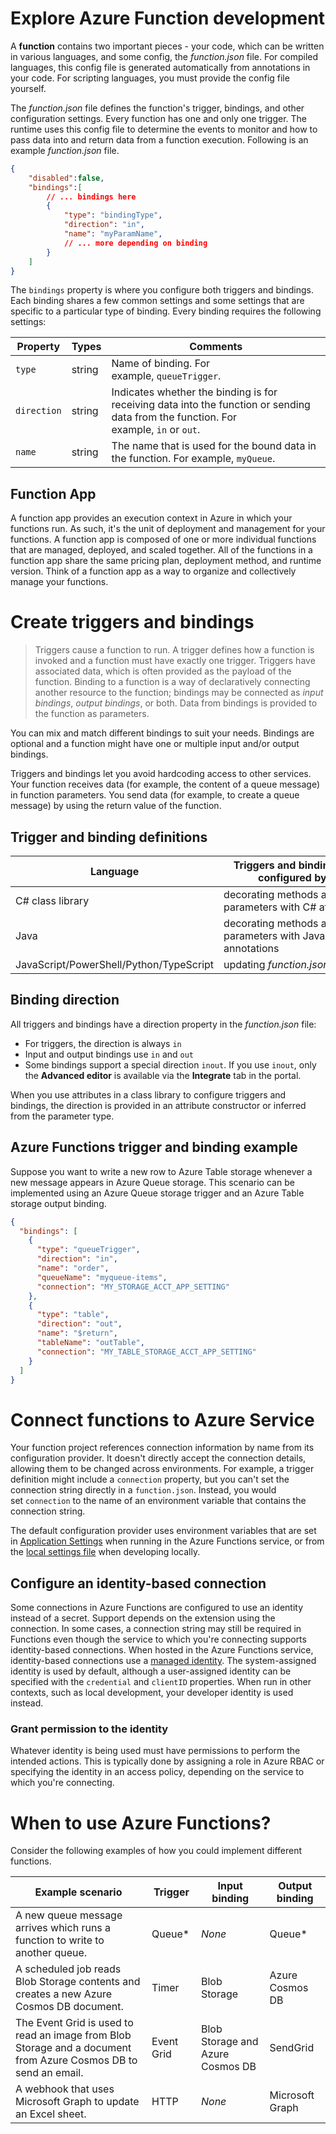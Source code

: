 # Explore Azure Function development

A **function** contains two important pieces - your code, which can be written in various languages, and some config, the _function.json_ file. For compiled languages, this config file is generated automatically from annotations in your code. For scripting languages, you must provide the config file yourself.

The _function.json_ file defines the function's trigger, bindings, and other configuration settings. Every function has one and only one trigger. The runtime uses this config file to determine the events to monitor and how to pass data into and return data from a function execution. Following is an example _function.json_ file.

```json
{
    "disabled":false,
    "bindings":[
        // ... bindings here
        {
            "type": "bindingType",
            "direction": "in",
            "name": "myParamName",
            // ... more depending on binding
        }
    ]
}
```

The `bindings` property is where you configure both triggers and bindings. Each binding shares a few common settings and some settings that are specific to a particular type of binding. Every binding requires the following settings:

|Property|Types|Comments|
|---|---|---|
|`type`|string|Name of binding. For example, `queueTrigger`.|
|`direction`|string|Indicates whether the binding is for receiving data into the function or sending data from the function. For example, `in` or `out`.|
|`name`|string|The name that is used for the bound data in the function. For example, `myQueue`.|

## Function App

A function app provides an execution context in Azure in which your functions run. As such, it's the unit of deployment and management for your functions. A function app is composed of one or more individual functions that are managed, deployed, and scaled together. All of the functions in a function app share the same pricing plan, deployment method, and runtime version. Think of a function app as a way to organize and collectively manage your functions.

# Create triggers and bindings

> Triggers cause a function to run. A trigger defines how a function is invoked and a function must have exactly one trigger. Triggers have associated data, which is often provided as the payload of the function. Binding to a function is a way of declaratively connecting another resource to the function; bindings may be connected as _input bindings_, _output bindings_, or both. Data from bindings is provided to the function as parameters.

You can mix and match different bindings to suit your needs. Bindings are optional and a function might have one or multiple input and/or output bindings.

Triggers and bindings let you avoid hardcoding access to other services. Your function receives data (for example, the content of a queue message) in function parameters. You send data (for example, to create a queue message) by using the return value of the function.

## Trigger and binding definitions

|Language|Triggers and bindings are configured by...|
|---|---|
|C# class library|decorating methods and parameters with C# attributes|
|Java|decorating methods and parameters with Java annotations|
|JavaScript/PowerShell/Python/TypeScript|updating _function.json_ schema|

## Binding direction
All triggers and bindings have a direction property in the _function.json_ file:

- For triggers, the direction is always `in`
- Input and output bindings use `in` and `out`
- Some bindings support a special direction `inout`. If you use `inout`, only the **Advanced editor** is available via the **Integrate** tab in the portal.

When you use attributes in a class library to configure triggers and bindings, the direction is provided in an attribute constructor or inferred from the parameter type.

## Azure Functions trigger and binding example
Suppose you want to write a new row to Azure Table storage whenever a new message appears in Azure Queue storage. This scenario can be implemented using an Azure Queue storage trigger and an Azure Table storage output binding.

```json
{
  "bindings": [
    {
      "type": "queueTrigger",
      "direction": "in",
      "name": "order",
      "queueName": "myqueue-items",
      "connection": "MY_STORAGE_ACCT_APP_SETTING"
    },
    {
      "type": "table",
      "direction": "out",
      "name": "$return",
      "tableName": "outTable",
      "connection": "MY_TABLE_STORAGE_ACCT_APP_SETTING"
    }
  ]
}
```

# Connect functions to Azure Service
Your function project references connection information by name from its configuration provider. It doesn't directly accept the connection details, allowing them to be changed across environments. For example, a trigger definition might include a `connection` property, but you can't set the connection string directly in a `function.json`. Instead, you would set `connection` to the name of an environment variable that contains the connection string.

The default configuration provider uses environment variables that are set in [Application Settings](https://learn.microsoft.com/en-us/azure/azure-functions/functions-how-to-use-azure-function-app-settings?tabs=portal#settings) when running in the Azure Functions service, or from the [local settings file](https://learn.microsoft.com/en-us/azure/azure-functions/functions-develop-local#local-settings-file) when developing locally.

## Configure an identity-based connection
Some connections in Azure Functions are configured to use an identity instead of a secret. Support depends on the extension using the connection. In some cases, a connection string may still be required in Functions even though the service to which you're connecting supports identity-based connections.
When hosted in the Azure Functions service, identity-based connections use a [managed identity](https://learn.microsoft.com/en-us/azure/app-service/overview-managed-identity?toc=/azure/azure-functions/toc.json). The system-assigned identity is used by default, although a user-assigned identity can be specified with the `credential` and `clientID` properties. When run in other contexts, such as local development, your developer identity is used instead.

### Grant permission to the identity

Whatever identity is being used must have permissions to perform the intended actions. This is typically done by assigning a role in Azure RBAC or specifying the identity in an access policy, depending on the service to which you're connecting.

# When to use Azure Functions?
Consider the following examples of how you could implement different functions.

|Example scenario|Trigger|Input binding|Output binding|
|---|---|---|---|
|A new queue message arrives which runs a function to write to another queue.|Queue*|_None_|Queue*|
|A scheduled job reads Blob Storage contents and creates a new Azure Cosmos DB document.|Timer|Blob Storage|Azure Cosmos DB|
|The Event Grid is used to read an image from Blob Storage and a document from Azure Cosmos DB to send an email.|Event Grid|Blob Storage and Azure Cosmos DB|SendGrid|
|A webhook that uses Microsoft Graph to update an Excel sheet.|HTTP|_None_|Microsoft Graph|
